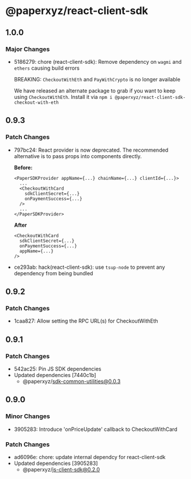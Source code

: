 # @paperxyz/react-client-sdk

## 1.0.0

### Major Changes

- 5186279: chore (react-client-sdk): Remove dependency on `wagmi` and `ethers` causing build errors

  BREAKING: `CheckoutWithEth` and `PayWithCrypto` is no longer available

  We have released an alternate package to grab if you want to keep using `CheckoutWithEth`. Install it via `npm i @paperxyz/react-client-sdk-checkout-with-eth`

## 0.9.3

### Patch Changes

- 797bc24: React provider is now deprecated. The recommended alternative is to pass props into components directly.

  **Before:**

  ```
  <PaperSDKProvider appName={...} chainName={...} clientId={...}>
    ...
    <CheckoutWithCard
      sdkClientSecret={...}
      onPaymentSuccess={...}
    />
    ...
  </PaperSDKProvider>
  ```

  **After**

  ```
  <CheckoutWithCard
    sdkClientSecret={...}
    onPaymentSuccess={...}
    appName={...}
  />
  ```

- ce293ab: hack(react-client-sdk): use `tsup-node` to prevent any dependency from being bundled

## 0.9.2

### Patch Changes

- 1caa827: Allow setting the RPC URL(s) for CheckoutWithEth

## 0.9.1

### Patch Changes

- 542ac25: Pin JS SDK dependencies
- Updated dependencies [7440c1b]
  - @paperxyz/sdk-common-utilities@0.0.3

## 0.9.0

### Minor Changes

- 3905283: Introduce 'onPriceUpdate' callback to CheckoutWithCard

### Patch Changes

- ad6096e: chore: update internal dependcy for react-client-sdk
- Updated dependencies [3905283]
  - @paperxyz/js-client-sdk@0.2.0
